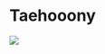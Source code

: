 # Taehooony
![](https://img.shields.io/badge/ios-white?style=for-the-badge&logo=apple&logoColor=black)
